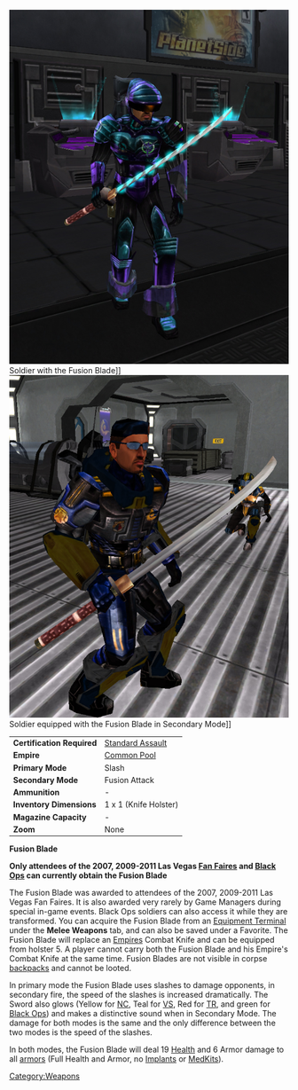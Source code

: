 ![](images/FusionBladeNC.jpg "fig:FusionBladeNC.jpg") Soldier with the Fusion
Blade\]\] ![](images/FusionBladeVS.jpg "fig:FusionBladeVS.jpg") Soldier
equipped with the Fusion Blade in Secondary Mode\]\]

|                            |                                                    |
| -------------------------- | -------------------------------------------------- |
| **Certification Required** | [Standard Assault](Standard_Assault.md "wikilink") |
| **Empire**                 | [Common Pool](Common_Pool.md "wikilink")           |
| **Primary Mode**           | Slash                                              |
| **Secondary Mode**         | Fusion Attack                                      |
| **Ammunition**             | \-                                                 |
| **Inventory Dimensions**   | 1 x 1 (Knife Holster)                              |
| **Magazine Capacity**      | \-                                                 |
| **Zoom**                   | None                                               |

**Fusion Blade**

**Only attendees of the 2007, 2009-2011 Las Vegas [Fan
Faires](Fan_Faire.md "wikilink") and [Black Ops](Black_Ops.md "wikilink") can
currently obtain the Fusion Blade**

The Fusion Blade was awarded to attendees of the 2007, 2009-2011 Las
Vegas Fan Faires. It is also awarded very rarely by Game Managers during
special in-game events. Black Ops soldiers can also access it while they
are transformed. You can acquire the Fusion Blade from an [Equipment
Terminal](Equipment_Terminal.md "wikilink") under the **Melee Weapons**
tab, and can also be saved under a Favorite. The Fusion Blade will
replace an [Empires](Empire.md "wikilink") Combat Knife and can be equipped
from holster 5. A player cannot carry both the Fusion Blade and his
Empire's Combat Knife at the same time. Fusion Blades are not visible in
corpse [backpacks](backpack.md "wikilink") and cannot be looted.

In primary mode the Fusion Blade uses slashes to damage opponents, in
secondary fire, the speed of the slashes is increased dramatically. The
Sword also glows (Yellow for [NC](New_Conglomerate.md "wikilink"), Teal for
[VS](Vanu_Sovereignty.md "wikilink"), Red for
[TR](Terran_Republic.md "wikilink"), and green for [Black
Ops](Black_Ops.md "wikilink")) and makes a distinctive sound when in
Secondary Mode. The damage for both modes is the same and the only
difference between the two modes is the speed of the slashes.

In both modes, the Fusion Blade will deal 19 [Health](Health.md "wikilink")
and 6 Armor damage to all [armors](armor.md "wikilink") (Full Health and
Armor, no [Implants](Implant.md "wikilink") or
[MedKits](MedKit.md "wikilink")).

[Category:Weapons](Category:Weapons.md "wikilink")

